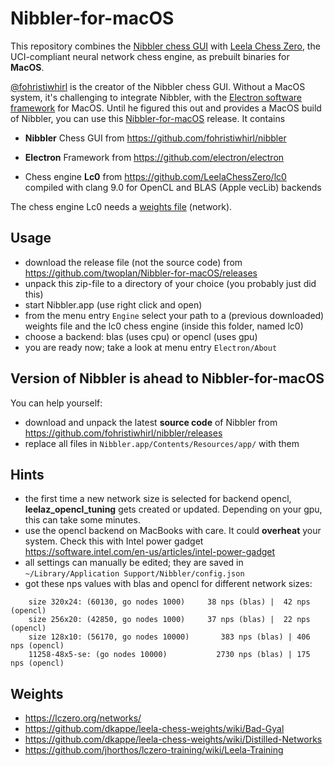# Nibbler-for-macOS
This repository combines the [Nibbler chess GUI](https://github.com/fohristiwhirl/nibbler) with [Leela Chess Zero](https://lczero.org/), the UCI-compliant neural network chess engine, as prebuilt binaries for **MacOS**.

[@fohristiwhirl](https://github.com/fohristiwhirl) is the creator of the Nibbler chess GUI. Without a MacOS system, it's challenging to integrate Nibbler, with the [Electron software framework](https://electronjs.org/) for MacOS. Until he figured this out and provides a MacOS build of Nibbler, you can use this [Nibbler-for-macOS](https://github.com/twoplan/Nibbler-for-macOS/releases) release. It contains

- __Nibbler__ Chess GUI from https://github.com/fohristiwhirl/nibbler

- __Electron__ Framework from https://github.com/electron/electron

- Chess engine __Lc0__ from https://github.com/LeelaChessZero/lc0 
compiled with clang 9.0 for OpenCL and BLAS (Apple vecLib) backends 

The chess engine Lc0 needs a [weights file](https://github.com/twoplan/Nibbler-for-macOS#hints) (network). 

## Usage
- download the release file (not the source code) from https://github.com/twoplan/Nibbler-for-macOS/releases
- unpack this zip-file to a directory of your choice (you probably just did this)
- start Nibbler.app (use right click and open)
- from the menu entry `Engine` select your path to a (previous downloaded) weights file and the lc0 chess engine (inside this folder, named lc0)
- choose a backend: blas (uses cpu) or opencl (uses gpu)
- you are ready now; take a look at menu entry `Electron/About`

## Version of Nibbler is ahead to Nibbler-for-macOS
You can help yourself:
- download and unpack the latest **source code** of Nibbler from https://github.com/fohristiwhirl/nibbler/releases
- replace all files in `Nibbler.app/Contents/Resources/app/` with them

## Hints
- the first time a new network size is selected for backend opencl, __leelaz_opencl_tuning__ gets created or updated. Depending on your gpu, this can take some minutes.
- use the opencl backend on MacBooks with care. It could __overheat__ your system. Check this with Intel power gadget https://software.intel.com/en-us/articles/intel-power-gadget 
- all settings can manually be edited; they are saved in
`~/Library/Application Support/Nibbler/config.json`
- got these nps values with blas and opencl for different network sizes:
```
	size 320x24: (60130, go nodes 1000)	    38 nps (blas) |  42 nps (opencl)
	size 256x20: (42850, go nodes 1000)	    37 nps (blas) |  22 nps (opencl)	
	size 128x10: (56170, go nodes 10000)	   383 nps (blas) | 406 nps (opencl)	
	11258-48x5-se: (go nodes 10000)	          2730 nps (blas) | 175 nps (opencl)
```  
## Weights
- https://lczero.org/networks/
- https://github.com/dkappe/leela-chess-weights/wiki/Bad-Gyal
- https://github.com/dkappe/leela-chess-weights/wiki/Distilled-Networks
- https://github.com/jhorthos/lczero-training/wiki/Leela-Training
